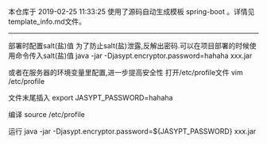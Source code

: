   
本仓库于 2019-02-25 11:33:25 使用了源码自动生成模板 spring-boot 。详情见template_info.md文件。

------
部署时配置salt(盐)值
为了防止salt(盐)泄露,反解出密码.可以在项目部署的时候使用命令传入salt(盐)值
java -jar -Djasypt.encryptor.password=hahaha xxx.jar

或者在服务器的环境变量里配置,进一步提高安全性
打开/etc/profile文件
vim /etc/profile

文件末尾插入
export JASYPT_PASSWORD=hahaha

编译 
source /etc/profile

运行 
java -jar -Djasypt.encryptor.password=${JASYPT_PASSWORD} xxx.jar
